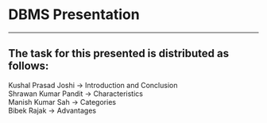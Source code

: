 # DBMS Presentation
---

The task for this presented is distributed as follows:  
--
Kushal Prasad Joshi -> Introduction and Conclusion  
Shrawan Kumar Pandit -> Characteristics  
Manish Kumar Sah -> Categories  
Bibek Rajak -> Advantages 